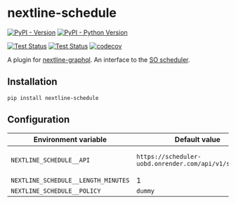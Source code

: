 # nextline-schedule

[![PyPI - Version](https://img.shields.io/pypi/v/nextline-schedule.svg)](https://pypi.org/project/nextline-schedule)
[![PyPI - Python Version](https://img.shields.io/pypi/pyversions/nextline-schedule.svg)](https://pypi.org/project/nextline-schedule)

[![Test Status](https://github.com/simonsobs/nextline-schedule/actions/workflows/unit-test.yml/badge.svg)](https://github.com/simonsobs/nextline-schedule/actions/workflows/unit-test.yml)
[![Test Status](https://github.com/simonsobs/nextline-schedule/actions/workflows/type-check.yml/badge.svg)](https://github.com/simonsobs/nextline-schedule/actions/workflows/type-check.yml)
[![codecov](https://codecov.io/gh/simonsobs/nextline-schedule/branch/main/graph/badge.svg)](https://codecov.io/gh/simonsobs/nextline-schedule)

A plugin for [nextline-graphql](https://github.com/simonsobs/nextline-graphql).
An interface to the [SO scheduler](https://github.com/simonsobs/scheduler).

## Installation

```console
pip install nextline-schedule
```

## Configuration

| Environment variable                | Default value                                          | Description                                                                                           |
| ----------------------------------- | ------------------------------------------------------ | ----------------------------------------------------------------------------------------------------- |
| `NEXTLINE_SCHEDULE__API`            | `https://scheduler-uobd.onrender.com/api/v1/schedule/` | The [schedule API URL](https://github.com/simonsobs/scheduler-server?tab=readme-ov-file#schedule-api) |
| `NEXTLINE_SCHEDULE__LENGTH_MINUTES` | 1                                                      |                                                                                                       |
| `NEXTLINE_SCHEDULE__POLICY`         | `dummy`                                                |                                                                                                       |
